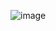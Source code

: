 ![image](https://github.com/nandineer/Mulesoft_DIY_4.2/assets/22636122/64e96785-a5a4-4fc2-9379-54687f5c57d5)
